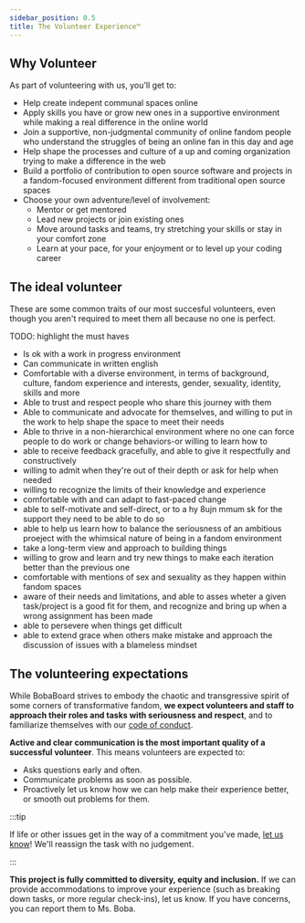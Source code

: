 ```yaml
---
sidebar_position: 0.5
title: The Volunteer Experience™
---
```


## Why Volunteer

As part of volunteering with us, you'll get to:

- Help create indepent communal spaces online
- Apply skills you have or grow new ones in a supportive environment while making a real difference in the online world
- Join a supportive, non-judgmental community of online fandom people who understand the struggles of being an online fan in this day and age
- Help shape the processes and culture of a up and coming organization trying to make a difference in the web
- Build a portfolio of contribution to open source software and projects in a fandom-focused environment different from traditional open source spaces
- Choose your own adventure/level of involvement:
  - Mentor or get mentored
  - Lead new projects or join existing ones
  - Move around tasks and teams, try stretching your skills or stay in your comfort zone
  - Learn at your pace, for your enjoyment or to level up your coding career

## The ideal volunteer

These are some common traits of our most succesful volunteers, even though you aren't required to meet them all because no one is perfect.

TODO: highlight the must haves

- Is ok with a work in progress environment
- Can communicate in written english
- Comfortable with a diverse environment, in terms of background, culture, fandom experience and interests, gender, sexuality, identity, skills and more
- Able to trust and respect people who share this journey with them
- Able to communicate and advocate for themselves, and willing to put in the work to help shape the space to meet their needs
- Able to thrive in a non-hierarchical environment where no one can force people to do work or change behaviors-or willing to learn how to
- able to receive feedback gracefully, and able to give it respectfully and constructively
- willing to admit when they're out of their depth or ask for help when needed
- willing to recognize the limits of their knowledge and experience
- comfortable with and can adapt to fast-paced change
- able to self-motivate and self-direct, or to a hy 8ujn mmum sk for the support they need to be able to do so
- able to help us learn how to balance the seriousness of an ambitious proeject with the whimsical nature of being in a fandom environment
- take a long-term view and approach to building things
- willing to grow and learn and try new things to make each iteration better than the previous one
- comfortable with mentions of sex and sexuality as they happen within fandom spaces
- aware of their needs and limitations, and able to asses wheter a given task/project is a good fit for them, and recognize and bring up when a wrong assignment has been made
- able to persevere when things get difficult
- able to extend grace when others make mistake and approach the discussion of issues with a blameless mindset

## The volunteering expectations

While BobaBoard strives to embody the chaotic and transgressive spirit of some corners of transformative fandom, **we expect volunteers and staff to approach their roles and tasks with seriousness and respect**, and to familiarize themselves with our [code of conduct](/docs/volunteering/team/code-of-conduct).

**Active and clear communication is the most important quality of a successful volunteer**. This means volunteers are expected to:

- Asks questions early and often.
- Communicate problems as soon as possible.
- Proactively let us know how we can help make their experience better, or smooth out problems for them.

:::tip

If life or other issues get in the way of a commitment you've made, <ins>let us know</ins>! We'll reassign the task with no judgement.

:::

**This project is fully committed to diversity, equity and inclusion.** If we can provide accommodations to improve your experience (such as breaking down tasks, or more regular check-ins), let us know. If you have concerns, you can report them to Ms. Boba.
